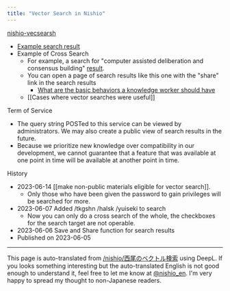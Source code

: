 ```yaml
---
title: "Vector Search in Nishio"
---
```


[nishio-vecsearsh](https://nishio-vecsearch.vercel.app/)
- [Example search result](https://nishio-vecsearch.vercel.app/result/Nk0681ozqrrHPcA2Vifl)
- Example of Cross Search
    - For example, a search for "computer assisted deliberation and consensus building" [result](https://nishio-vecsearch.vercel.app/result/qomP1z9fIIWcaX0YZ4Vp).
    - You can open a page of search results like this one with the "share" link in the search results
        - [What are the basic behaviors a knowledge worker should have](https://nishio-vecsearch.vercel.app/result/qM8jIcmTQGhKzjvHh2wn)
    - [[Cases where vector searches were useful]]

Term of Service
- The query string POSTed to this service can be viewed by administrators. We may also create a public view of search results in the future.
- Because we prioritize new knowledge over compatibility in our development, we cannot guarantee that a feature that was available at one point in time will be available at another point in time.

History
- 2023-06-14 [[make non-public materials eligible for vector search]].
    - Only those who have been given the password to gain privileges will be searched for more.
- 2023-06-07 Added /tkgshn /halsk /yuiseki to search
    - Now you can only do a cross search of the whole, the checkboxes for the search target are not operable.
- 2023-06-06 Save and Share function for search results
- Published on 2023-06-05

---
This page is auto-translated from [/nishio/西尾のベクトル検索](https://scrapbox.io/nishio/西尾のベクトル検索) using DeepL. If you looks something interesting but the auto-translated English is not good enough to understand it, feel free to let me know at [@nishio_en](https://twitter.com/nishio_en). I'm very happy to spread my thought to non-Japanese readers.